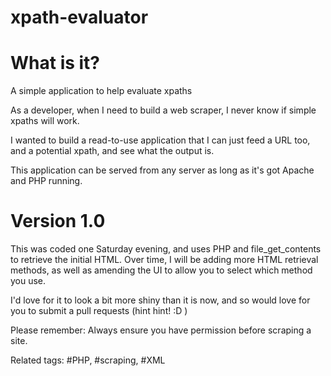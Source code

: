 # xpath-evaluator

# What is it?

A simple application to help evaluate xpaths

As a developer, when I need to build a web scraper, I never know if simple xpaths will work.

I wanted to build a read-to-use application that I can just feed a URL too, and a potential xpath, and see what the output is.

This application can be served from any server as long as it's got Apache and PHP running.

# Version 1.0

This was coded one Saturday evening, and uses PHP and file_get_contents to retrieve the initial HTML. Over time, I will be adding
more HTML retrieval methods, as well as amending the UI to allow you to select which method you use.

I'd love for it to look a bit more shiny than it is now, and so would love for you to submit a pull requests (hint hint! :D )

Please remember: Always ensure you have permission before scraping a site.

Related tags: #PHP, #scraping, #XML
